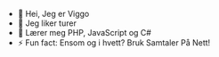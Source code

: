 - 👋 Hei, Jeg er Viggo
- 👀 Jeg liker turer
- 🌱 Lærer meg PHP, JavaScript og C#
- ⚡ Fun fact: Ensom og i hvett? Bruk Samtaler På Nett!

<!---
veggenss/veggenss is a ✨ special ✨ repository because its `README.md` (this file) appears on your GitHub profile.
You can click the Preview link to take a look at your changes.
--->
